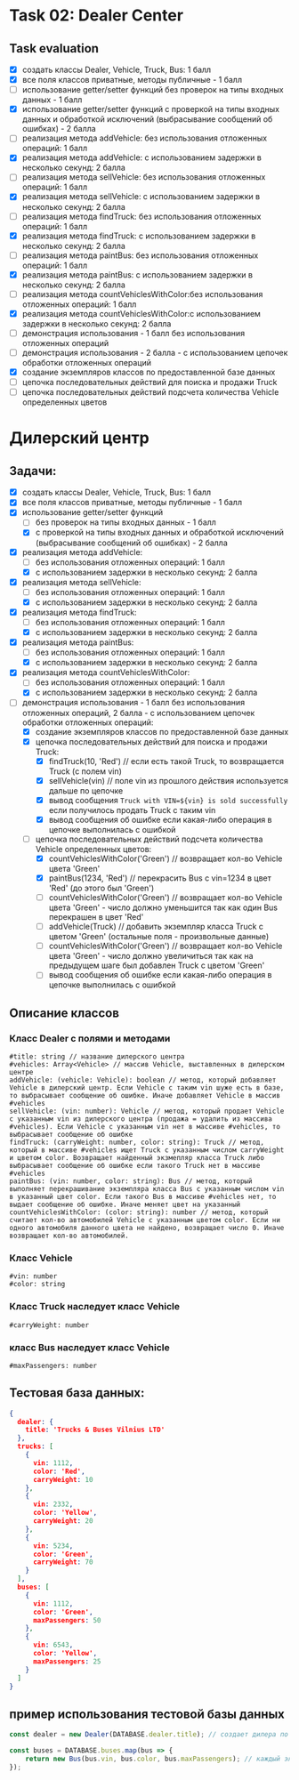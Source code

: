 # Task 02: Dealer Center

## Task evaluation

- [x] создать классы Dealer, Vehicle, Truck, Bus: 1 балл
- [x] все поля классов приватные, методы публичные - 1 балл
- [ ] использование getter/setter функций без проверок на типы входных данных - 1 балл
- [x] использование getter/setter функций с проверкой на типы входных данных и обработкой исключений (выбрасывание
  сообщений об ошибках) - 2 балла
- [ ] реализация метода addVehicle: без использования отложенных операций: 1 балл
- [x] реализация метода addVehicle: с использованием задержки в несколько секунд: 2 балла
- [ ] реализация метода sellVehicle: без использования отложенных операций: 1 балл
- [x] реализация метода sellVehicle: с использованием задержки в несколько секунд: 2 балла
- [ ] реализация метода findTruck: без использования отложенных операций: 1 балл
- [x] реализация метода findTruck: с использованием задержки в несколько секунд: 2 балла
- [ ] реализация метода paintBus: без использования отложенных операций: 1 балл
- [x] реализация метода paintBus: с использованием задержки в несколько секунд: 2 балла
- [ ] реализация метода countVehiclesWithColor:без использования отложенных операций: 1 балл
- [x] реализация метода countVehiclesWithColor:с использованием задержки в несколько секунд: 2 балла
- [ ] демонстрация использования - 1 балл без использования отложенных операций
- [ ] демонстрация использования - 2 балла - с использованием цепочек обработки отложенных операций
- [x] создание экземпляров классов по предоставленной базе данных
- [ ] цепочка последовательных действий для поиска и продажи Truck
- [ ] цепочка последовательных действий подсчета количества Vehicle определенных цветов

# Дилерский центр

## Задачи:

- [x] создать классы Dealer, Vehicle, Truck, Bus: 1 балл
- [x] все поля классов приватные, методы публичные - 1 балл
- [x] использование getter/setter функций
    - [ ] без проверок на типы входных данных - 1 балл
    - [x] с проверкой на типы входных данных и обработкой исключений (выбрасывание сообщений об ошибках) - 2 балла
- [x] реализация метода addVehicle:
    - [ ] без использования отложенных операций: 1 балл
    - [x] с использованием задержки в несколько секунд: 2 балла
- [x] реализация метода sellVehicle:
    - [ ] без использования отложенных операций: 1 балл
    - [x] с использованием задержки в несколько секунд: 2 балла
- [x] реализация метода findTruck:
    - [ ] без использования отложенных операций: 1 балл
    - [x] с использованием задержки в несколько секунд: 2 балла
- [x] реализация метода paintBus:
    - [ ] без использования отложенных операций: 1 балл
    - [x] с использованием задержки в несколько секунд: 2 балла
- [x] реализация метода countVehiclesWithColor:
    - [ ] без использования отложенных операций: 1 балл
    - [x] с использованием задержки в несколько секунд: 2 балла
- [ ] демонстрация использования - 1 балл без использования отложенных операций, 2 балла - с использованием цепочек
  обработки отложенных операций:
    - [x] создание экземпляров классов по предоставленной базе данных
    - [x] цепочка последовательных действий для поиска и продажи Truck:
        - [x] findTruck(10, 'Red') // если есть такой Truck, то возвращается Truck (с полем vin)
        - [x] sellVehicle(vin) // поле vin из прошлого действия используется дальше по цепочке
        - [x] вывод сообщения `Truck with VIN=${vin} is sold successfully` если получилось продать Truck с таким vin
        - [x] вывод сообщения об ошибке если какая-либо операция в цепочке выполнилась с ошибкой
    - [ ] цепочка последовательных действий подсчета количества Vehicle определенных цветов:
        - [x] countVehiclesWithColor('Green') // возвращает кол-во Vehicle цвета 'Green'
        - [x] paintBus(1234, 'Red') // перекрасить Bus с vin=1234 в цвет 'Red' (до этого был 'Green')
        - [ ] countVehiclesWithColor('Green') // возвращает кол-во Vehicle цвета 'Green' - число должно уменьшится так
          как один Bus перекрашен в цвет 'Red'
        - [ ] addVehicle(Truck) // добавить экземпляр класса Truck с цветом 'Green' (остальные поля - произвольные
          данные)
        - [ ] countVehiclesWithColor('Green') // возвращает кол-во Vehicle цвета 'Green' - число должно увеличиться так
          как
          на предыдущем шаге был добавлен Truck с цветом 'Green'
        - [ ] вывод сообщения об ошибке если какая-либо операция в цепочке выполнилась с ошибкой

## Описание классов

### Класс Dealer с полями и методами

    #title: string // название дилерского центра
    #vehicles: Array<Vehicle> // массив Vehicle, выставленных в дилерском центре
    addVehicle: (vehicle: Vehicle): boolean // метод, который добавляет Vehicle в дилерский центр. Если Vehicle с таким vin шуже есть в базе, то выбрасывает сообщение об ошибке. Иначе добавляет Vehicle в массив #vehicles
    sellVehicle: (vin: number): Vehicle // метод, который продает Vehicle с указанным vin из дилерского центра (продажа = удалить из массива #vehicles). Если Vehicle с указанным vin нет в массиве #vehicles, то выбрасывает сообщение об ошибке
    findTruck: (carryWeight: number, color: string): Truck // метод, который в массиве #vehicles ищет Truck с указанным числом carryWeight и цветом color. Возвращает найденный экзмепляр класса Truck либо выбрасывает сообщение об ошибке если такого Truck нет в массиве #vehicles
    paintBus: (vin: number, color: string): Bus // метод, который выполняет перекрашивание экземпляра класса Bus с указанным числом vin в указанный цвет color. Если такого Bus в массиве #vehicles нет, то выдает сообщение об ошибке. Иначе меняет цвет на указанный
    countVehiclesWithColor: (color: string): number // метод, который считает кол-во автомобилей Vehicle с указанным цветом color. Если ни одного автомобиля данного цвета не найдено, возвращает число 0. Иначе возвращает кол-во автомобилей.

### Класс Vehicle

    #vin: number
    #color: string

### Класс Truck наследует класс Vehicle

    #carryWeight: number

### класс Bus наследует класс Vehicle

    #maxPassengers: number

## Тестовая база данных:

```json lines
{
  dealer: {
    title: 'Trucks & Buses Vilnius LTD'
  },
  trucks: [
    {
      vin: 1112,
      color: 'Red',
      carryWeight: 10
    },
    {
      vin: 2332,
      color: 'Yellow',
      carryWeight: 20
    },
    {
      vin: 5234,
      color: 'Green',
      carryWeight: 70
    }
  ],
  buses: [
    {
      vin: 1112,
      color: 'Green',
      maxPassengers: 50
    },
    {
      vin: 6543,
      color: 'Yellow',
      maxPassengers: 25
    }
  ]
}
```

## пример использования тестовой базы данных

```javascript
const dealer = new Dealer(DATABASE.dealer.title); // создает дилера по информации из тестовой базе данных
````

```javascript
const buses = DATABASE.buses.map(bus => {
    return new Bus(bus.vin, bus.color, bus.maxPassengers); // каждый элемент массива из тестовой базы данных переводим в экземпляр класса Bus. Сохраняем полученный массив в переменную buses
});
```
